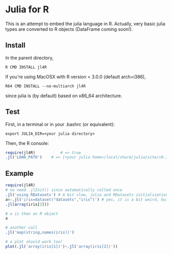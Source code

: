 # Julia for R

This is an attempt to embed the julia language in R. Actually, very basic julia types are converted to R objects (DataFrame coming soon!).


## Install

In the parent directory,

	R CMD INSTALL jl4R
	
If you're using MacOSX with R version < 3.0.0 (default arch=i386),

	R64 CMD INSTALL --no-multiarch jl4R

since julia is (by default) based on x86_64 architecture. 

## Test

First, in a terminal or in your .bashrc (or equivalent):

	export JULIA_DIR=<your julia directory>

Then, the R console:

```{.R execute="false"}
require(jl4R)			# => true
.jl('LOAD_PATH')	# => [<your julia home>/local/share/julia/site/v0.3", "<your julia home>/share/julia/site/v0.3"]
```

## Example
```{.R execute="false"}
require(jl4R)
# no need .jlInit() since automatically called once
.jl('using RDatasets') # A bit slow, julia and RDatasets initializations
a<-.jl('iris=dataset("datasets","iris")') # yes, it is a bit weird, but it is for testing!
.jl(array(iris[2]))

# a is then an R object
a

# another call
.jl('map(string,names(iris))')

# a plot should work too!
plot(.jl('array(iris[1])')~.jl('array(iris[2])'))
```
